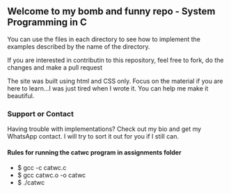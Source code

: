 ## Welcome to my bomb and funny repo - System Programming in C

You can use the files in each directory to see how to implement the examples described by the name of the directory.

If you are interested in contributin to this repository, feel free to fork, do the changes and make a pull request

The site was built using html and CSS only. Focus on the material if you are here to learn...I was just tired when I wrote it.
You can help me make it beautiful.

### Support or Contact

Having trouble with implementations? Check out my bio and get my WhatsApp contact. I will try to sort it out for you if I still can.


#### Rules for running the catwc program in assignments folder
 - $ gcc -c catwc.c
 - $ gcc catwc.o -o catwc
 - $ ./catwc <file>
  
  
  

